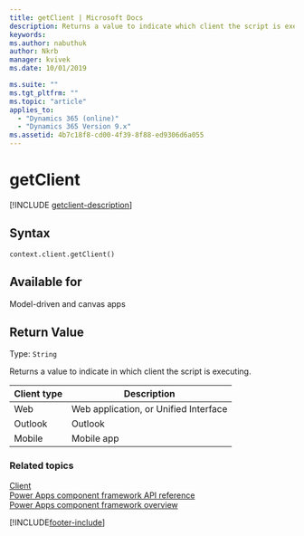```yaml
---
title: getClient | Microsoft Docs
description: Returns a value to indicate which client the script is executing in.
keywords:
ms.author: nabuthuk
author: Nkrb
manager: kvivek
ms.date: 10/01/2019

ms.suite: ""
ms.tgt_pltfrm: ""
ms.topic: "article"
applies_to: 
  - "Dynamics 365 (online)"
  - "Dynamics 365 Version 9.x"
ms.assetid: 4b7c18f8-cd00-4f39-8f88-ed9306d6a055
---
```

# getClient

[!INCLUDE [getclient-description](includes/getclient-description.md)]

## Syntax

`context.client.getClient()`

## Available for 

Model-driven and canvas apps 



## Return Value

Type: `String`

Returns a value to indicate in which client the script is executing.

|Client type|Description|
|-----|-----|
|Web| Web application, or Unified Interface|
|Outlook| Outlook|
|Mobile| Mobile app|



### Related topics

[Client](../client.md)<br/>
[Power Apps component framework API reference](../../reference/index.md)<br/>
[Power Apps component framework overview](../../overview.md)

[!INCLUDE[footer-include](../../../../includes/footer-banner.md)]
